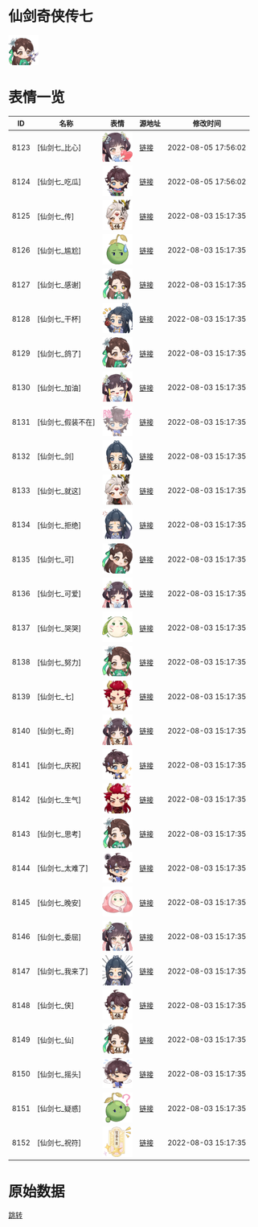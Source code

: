 # 仙剑奇侠传七

<img src="./cover.png" height="60" alt="cover" />

# 表情一览

|ID|名称|表情|源地址|修改时间|
|----|----|----|----|----|
|8123|[仙剑七_比心]|<img src="./pic/008123_%5B仙剑七_比心%5D.png" height="60" alt="比心"/>|[链接](http://i0.hdslb.com/bfs/emote/20fa45e3a59932f13e61b9288fc362f8dc5dd11e.png)|2022-08-05 17:56:02|
|8124|[仙剑七_吃瓜]|<img src="./pic/008124_%5B仙剑七_吃瓜%5D.png" height="60" alt="吃瓜"/>|[链接](http://i0.hdslb.com/bfs/emote/6b3df6e68b6009cc015392655ce5ed7e9fa07678.png)|2022-08-05 17:56:02|
|8125|[仙剑七_传]|<img src="./pic/008125_%5B仙剑七_传%5D.png" height="60" alt="传"/>|[链接](http://i0.hdslb.com/bfs/emote/dcd2b5ffa8f225e173bea31d8783c368a63cc949.png)|2022-08-03 15:17:35|
|8126|[仙剑七_尴尬]|<img src="./pic/008126_%5B仙剑七_尴尬%5D.png" height="60" alt="尴尬"/>|[链接](http://i0.hdslb.com/bfs/emote/e8b9275d22ddd739dc40938b51fa9749cc5769b3.png)|2022-08-03 15:17:35|
|8127|[仙剑七_感谢]|<img src="./pic/008127_%5B仙剑七_感谢%5D.png" height="60" alt="感谢"/>|[链接](http://i0.hdslb.com/bfs/emote/d50c7971aff274951aa3d7c1575d4367c3169cef.png)|2022-08-03 15:17:35|
|8128|[仙剑七_干杯]|<img src="./pic/008128_%5B仙剑七_干杯%5D.png" height="60" alt="干杯"/>|[链接](http://i0.hdslb.com/bfs/emote/1dbb6cdd2d0aed44fa7e39831031c902b11470a4.png)|2022-08-03 15:17:35|
|8129|[仙剑七_鸽了]|<img src="./pic/008129_%5B仙剑七_鸽了%5D.png" height="60" alt="鸽了"/>|[链接](http://i0.hdslb.com/bfs/emote/a2885da3fbc6a12e17c5053dd1cb3a18ec6e9e6c.png)|2022-08-03 15:17:35|
|8130|[仙剑七_加油]|<img src="./pic/008130_%5B仙剑七_加油%5D.png" height="60" alt="加油"/>|[链接](http://i0.hdslb.com/bfs/emote/1233457813e4a1ccda7e5b9cdcb20b919bb9b90e.png)|2022-08-03 15:17:35|
|8131|[仙剑七_假装不在]|<img src="./pic/008131_%5B仙剑七_假装不在%5D.png" height="60" alt="假装不在"/>|[链接](http://i0.hdslb.com/bfs/emote/94367931405885021f21d7bedf7ade60e935cd43.png)|2022-08-03 15:17:35|
|8132|[仙剑七_剑]|<img src="./pic/008132_%5B仙剑七_剑%5D.png" height="60" alt="剑"/>|[链接](http://i0.hdslb.com/bfs/emote/655c792734f4ba3d8e8d055a6230487894114c80.png)|2022-08-03 15:17:35|
|8133|[仙剑七_就这]|<img src="./pic/008133_%5B仙剑七_就这%5D.png" height="60" alt="就这"/>|[链接](http://i0.hdslb.com/bfs/emote/9299a41c645d0bfa56133ac357a17a44235cef6b.png)|2022-08-03 15:17:35|
|8134|[仙剑七_拒绝]|<img src="./pic/008134_%5B仙剑七_拒绝%5D.png" height="60" alt="拒绝"/>|[链接](http://i0.hdslb.com/bfs/emote/c2b2e7ff21064ebf51e00da629d8526c1a3d3f46.png)|2022-08-03 15:17:35|
|8135|[仙剑七_可]|<img src="./pic/008135_%5B仙剑七_可%5D.png" height="60" alt="可"/>|[链接](http://i0.hdslb.com/bfs/emote/7b5157c83e2096a6d330162637be1b532851c5f2.png)|2022-08-03 15:17:35|
|8136|[仙剑七_可爱]|<img src="./pic/008136_%5B仙剑七_可爱%5D.png" height="60" alt="可爱"/>|[链接](http://i0.hdslb.com/bfs/emote/64b118a8bf0cdcd383a201e7795b4e3b184e0a58.png)|2022-08-03 15:17:35|
|8137|[仙剑七_哭哭]|<img src="./pic/008137_%5B仙剑七_哭哭%5D.png" height="60" alt="哭哭"/>|[链接](http://i0.hdslb.com/bfs/emote/622c8a526af0a48633618d34e1505ec65fc76b3e.png)|2022-08-03 15:17:35|
|8138|[仙剑七_努力]|<img src="./pic/008138_%5B仙剑七_努力%5D.png" height="60" alt="努力"/>|[链接](http://i0.hdslb.com/bfs/emote/f5d9b43a3c2a2ac56e63f8d8f8a17d7110da7de5.png)|2022-08-03 15:17:35|
|8139|[仙剑七_七]|<img src="./pic/008139_%5B仙剑七_七%5D.png" height="60" alt="七"/>|[链接](http://i0.hdslb.com/bfs/emote/b2bbd647317459980528f19d7642a5fe692d287a.png)|2022-08-03 15:17:35|
|8140|[仙剑七_奇]|<img src="./pic/008140_%5B仙剑七_奇%5D.png" height="60" alt="奇"/>|[链接](http://i0.hdslb.com/bfs/emote/3b0bc4aabe106263ecda3167a82db7a833db89e7.png)|2022-08-03 15:17:35|
|8141|[仙剑七_庆祝]|<img src="./pic/008141_%5B仙剑七_庆祝%5D.png" height="60" alt="庆祝"/>|[链接](http://i0.hdslb.com/bfs/emote/83d7585818fa4e12691df0b72ec387d4d26aa945.png)|2022-08-03 15:17:35|
|8142|[仙剑七_生气]|<img src="./pic/008142_%5B仙剑七_生气%5D.png" height="60" alt="生气"/>|[链接](http://i0.hdslb.com/bfs/emote/8b46d000a85df9ced996621bcbbcb0e16cd69447.png)|2022-08-03 15:17:35|
|8143|[仙剑七_思考]|<img src="./pic/008143_%5B仙剑七_思考%5D.png" height="60" alt="思考"/>|[链接](http://i0.hdslb.com/bfs/emote/8e3377c71d78dcf0bbf3e81445943b2e6741439d.png)|2022-08-03 15:17:35|
|8144|[仙剑七_太难了]|<img src="./pic/008144_%5B仙剑七_太难了%5D.png" height="60" alt="太难了"/>|[链接](http://i0.hdslb.com/bfs/emote/4bfb2322a95e15961275b5ac5f661d9d895d06b4.png)|2022-08-03 15:17:35|
|8145|[仙剑七_晚安]|<img src="./pic/008145_%5B仙剑七_晚安%5D.png" height="60" alt="晚安"/>|[链接](http://i0.hdslb.com/bfs/emote/be7664204690d37129d487dbe5e56c9d745a5bed.png)|2022-08-03 15:17:35|
|8146|[仙剑七_委屈]|<img src="./pic/008146_%5B仙剑七_委屈%5D.png" height="60" alt="委屈"/>|[链接](http://i0.hdslb.com/bfs/emote/50f50df876e7f92f2faa335302b841fd9b214fa1.png)|2022-08-03 15:17:35|
|8147|[仙剑七_我来了]|<img src="./pic/008147_%5B仙剑七_我来了%5D.png" height="60" alt="我来了"/>|[链接](http://i0.hdslb.com/bfs/emote/90bcbb380314eb31fbfa1d2f0e13768d27a69ff1.png)|2022-08-03 15:17:35|
|8148|[仙剑七_侠]|<img src="./pic/008148_%5B仙剑七_侠%5D.png" height="60" alt="侠"/>|[链接](http://i0.hdslb.com/bfs/emote/50ebf7aa7859ba43e4403bfe6189eb82f67a3f3d.png)|2022-08-03 15:17:35|
|8149|[仙剑七_仙]|<img src="./pic/008149_%5B仙剑七_仙%5D.png" height="60" alt="仙"/>|[链接](http://i0.hdslb.com/bfs/emote/8d1652208d5fbcbe10df75abd3c68f93fa4823d6.png)|2022-08-03 15:17:35|
|8150|[仙剑七_摇头]|<img src="./pic/008150_%5B仙剑七_摇头%5D.png" height="60" alt="摇头"/>|[链接](http://i0.hdslb.com/bfs/emote/f405b2646637c7829f18a8a37d82a771a43eeb45.png)|2022-08-03 15:17:35|
|8151|[仙剑七_疑惑]|<img src="./pic/008151_%5B仙剑七_疑惑%5D.png" height="60" alt="疑惑"/>|[链接](http://i0.hdslb.com/bfs/emote/596e0b079ba3a1d056fea2e2302527b2d372b180.png)|2022-08-03 15:17:35|
|8152|[仙剑七_祝符]|<img src="./pic/008152_%5B仙剑七_祝符%5D.png" height="60" alt="祝符"/>|[链接](http://i0.hdslb.com/bfs/emote/6fc864590781fa2b90162075b4cf36397974d4ad.png)|2022-08-03 15:17:35|

# 原始数据

[跳转](./raw.json)

